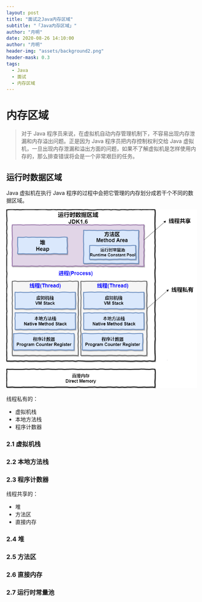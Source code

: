 ```yaml
---
layout: post
title: "面试之Java内存区域"
subtitle: "「Java内存区域」"
author: "月明"
date: 2020-08-26 14:10:00
author: "月明"
header-img: "assets/background2.png"
header-mask: 0.3
tags:
  - Java
  - 面试
  - 内存区域
---
```


# 内存区域

> 对于 Java 程序员来说，在虚拟机自动内存管理机制下，不容易出现内存泄漏和内存溢出问题。正是因为 Java 程序员把内存控制权利交给 Java 虚拟机，一旦出现内存泄漏和溢出方面的问题，如果不了解虚拟机是怎样使用内存的，那么排查错误将会是一个非常艰巨的任务。

## 运行时数据区域

Java 虚拟机在执行 Java 程序的过程中会把它管理的内存划分成若干个不同的数据区域。

![](assets/image/JDK1.6-运行时数据区域.png)

线程私有的：

* 虚拟机栈
* 本地方法栈
* 程序计数器

### 2.1 虚拟机栈



### 2.2 本地方法栈

### 2.3 程序计数器

线程共享的：

* 堆
* 方法区
* 直接内存

### 2.4 堆

### 2.5 方法区

### 2.6 直接内存

### 2.7 运行时常量池





